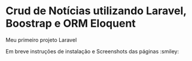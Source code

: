 <h1>Crud de Notícias utilizando Laravel, Boostrap e ORM Eloquent</h1>
<p>Meu primeiro projeto Laravel</p>
<p>Em breve instruções de instalação e Screenshots das páginas :smiley:</p>
